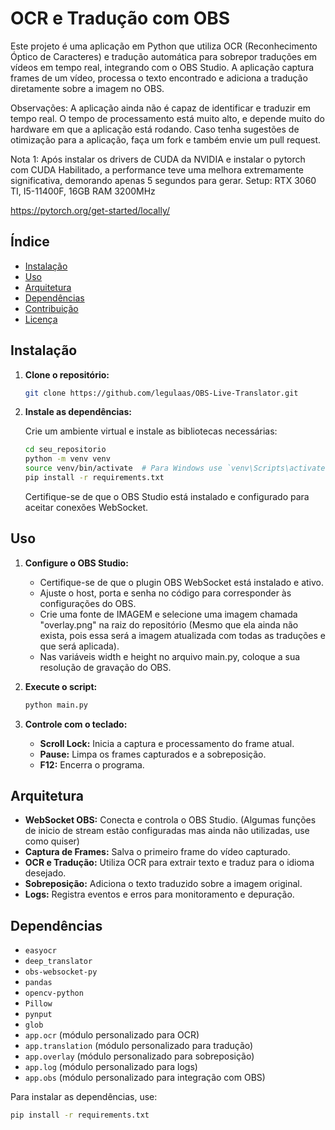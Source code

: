 # **OCR e Tradução com OBS**

Este projeto é uma aplicação em Python que utiliza OCR (Reconhecimento Óptico de Caracteres) e tradução automática para sobrepor traduções em vídeos em tempo real, integrando com o OBS Studio.
A aplicação captura frames de um vídeo, processa o texto encontrado e adiciona a tradução diretamente sobre a imagem no OBS.

Observações: A aplicação ainda não é capaz de identificar e traduzir em tempo real. O tempo de processamento está muito alto, e depende muito do hardware em que a aplicação está rodando. 
Caso tenha sugestões de otimização para a aplicação, faça um fork e também envie um pull request.

Nota 1: Após instalar os drivers de CUDA da NVIDIA e instalar o pytorch com CUDA Habilitado, a performance teve uma melhora extremamente significativa, demorando apenas 5 segundos para gerar.
Setup: RTX 3060 TI, I5-11400F, 16GB RAM 3200MHz

https://pytorch.org/get-started/locally/

## **Índice**

- [Instalação](#instalação)
- [Uso](#uso)
- [Arquitetura](#arquitetura)
- [Dependências](#dependências)
- [Contribuição](#contribuição)
- [Licença](#licença)

## **Instalação**

1. **Clone o repositório:**

    ```bash
    git clone https://github.com/legulaas/OBS-Live-Translator.git
    ```

2. **Instale as dependências:**

    Crie um ambiente virtual e instale as bibliotecas necessárias:

    ```bash
    cd seu_repositorio
    python -m venv venv
    source venv/bin/activate  # Para Windows use `venv\Scripts\activate`
    pip install -r requirements.txt
    ```

    Certifique-se de que o OBS Studio está instalado e configurado para aceitar conexões WebSocket.

## **Uso**

1. **Configure o OBS Studio:**
    - Certifique-se de que o plugin OBS WebSocket está instalado e ativo.
    - Ajuste o host, porta e senha no código para corresponder às configurações do OBS.
    - Crie uma fonte de IMAGEM e selecione uma imagem chamada "overlay.png" na raiz do repositório (Mesmo que ela ainda não exista, pois essa será a imagem atualizada com todas as traduções e que será aplicada).
    - Nas variáveis width e height no arquivo main.py, coloque a sua resolução de gravação do OBS.

2. **Execute o script:**

    ```bash
    python main.py
    ```

3. **Controle com o teclado:**
    - **Scroll Lock:** Inicia a captura e processamento do frame atual.
    - **Pause:** Limpa os frames capturados e a sobreposição.
    - **F12:** Encerra o programa.

## **Arquitetura**

- **WebSocket OBS:** Conecta e controla o OBS Studio. (Algumas funções de inicio de stream estão configuradas mas ainda não utilizadas, use como quiser)
- **Captura de Frames:** Salva o primeiro frame do vídeo capturado.
- **OCR e Tradução:** Utiliza OCR para extrair texto e traduz para o idioma desejado.
- **Sobreposição:** Adiciona o texto traduzido sobre a imagem original.
- **Logs:** Registra eventos e erros para monitoramento e depuração.

## **Dependências**
- `easyocr`
- `deep_translator`
- `obs-websocket-py`
- `pandas`
- `opencv-python`
- `Pillow`
- `pynput`
- `glob`
- `app.ocr` (módulo personalizado para OCR)
- `app.translation` (módulo personalizado para tradução)
- `app.overlay` (módulo personalizado para sobreposição)
- `app.log` (módulo personalizado para logs)
- `app.obs` (módulo personalizado para integração com OBS)

Para instalar as dependências, use:

```bash
pip install -r requirements.txt
